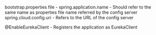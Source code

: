 bootstrap.properties file -
spring.application.name - Should refer to the same name as properties file name
referred by the config server
spring.cloud.config.uri - Refers to the URL of the config server

@EnableEurekaClient - Registers the application as EurekaClient